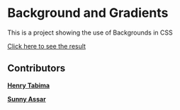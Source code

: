 # Background and Gradients

This is a project showing the use of Backgrounds in CSS

[Click here to see the result](https://HenryTabima.github.io/positioning-and-floating)

## Contributors

[**Henry Tabima**](https://github.com/HenryTabima)

[**Sunny Assar**](https://github.com/SunnyAsar)